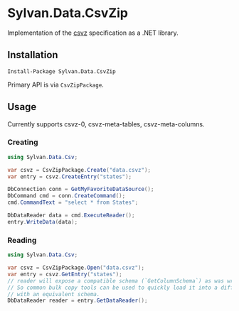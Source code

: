 # Sylvan.Data.CsvZip
Implementation of the [csvz](https://github.com/secretGeek/csvz) specification as a .NET library.

## Installation
`Install-Package Sylvan.Data.CsvZip`

Primary API is via `CsvZipPackage`.

## Usage

Currently supports csvz-0, csvz-meta-tables, csvz-meta-columns.

### Creating
```C#
using Sylvan.Data.Csv;

var csvz = CsvZipPackage.Create("data.csvz");
var entry = csvz.CreateEntry("states");

DbConnection conn = GetMyFavoriteDataSource();
DbCommand cmd = conn.CreateCommand();
cmd.CommandText = "select * from States";

DbDataReader data = cmd.ExecuteReader();
entry.WriteData(data);

```


### Reading
```C#
using Sylvan.Data.Csv;

var csvz = CsvZipPackage.Open("data.csvz");
var entry = csvz.GetEntry("states");
// reader will expose a compatible schema (`GetColumnSchema`) as was written.
// So common bulk copy tools can be used to quickly load it into a different database provider
// with an equivalent schema.
DbDataReader reader = entry.GetDataReader();
```
